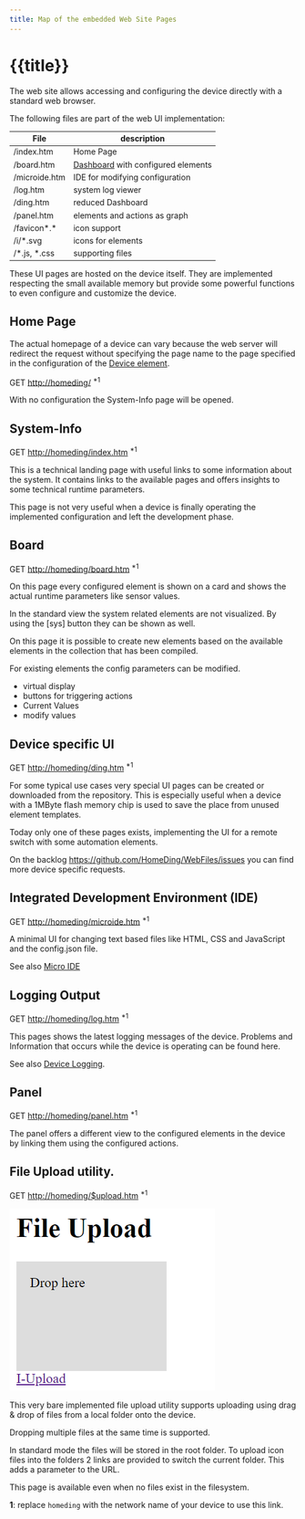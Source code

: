 ```yaml
---
title: Map of the embedded Web Site Pages
---
```


# {{title}}

The web site allows accessing and configuring the device directly with a standard web browser.

The following files are part of the web UI implementation: 

| File          | description                                         |
| ------------- | --------------------------------------------------- |
| /index.htm    | Home Page                                           |
| /board.htm    | [Dashboard](/dev/dashboard.md) with configured elements |
| /microide.htm | IDE for modifying configuration                     |
| /log.htm      | system log viewer                                   |
| /ding.htm     | reduced Dashboard                                   |
| /panel.htm    | elements and actions as graph                       |
| /favicon*.*   | icon support                                        |
| /i/*.svg      | icons for elements                                  |
| /*.js, *.css  | supporting files                                    |


These UI pages are hosted on the device itself. They are implemented respecting the small available memory but provide some powerful functions to even configure and customize the device.


## Home Page

The actual homepage of a device can vary because the web server will redirect the request without specifying the page name to the page specified in the configuration of the [Device element](/elements/device.md).

GET <http://homeding/> <sup>*1</sup>

With no configuration the System-Info page will be opened.


## System-Info

GET <http://homeding/index.htm> <sup>*1</sup>

This is a technical landing page with useful links to some information about the system.
It contains links to the available pages and offers insights to some technical runtime parameters.

This page is not very useful when a device is finally operating the implemented configuration and left the development phase.


## Board

GET <http://homeding/board.htm> <sup>*1</sup>

On this page every configured element is shown on a card and shows the actual runtime parameters like sensor values.

In the standard view the system related elements are not visualized. By using the [sys] button they can be shown as well.

On this page it is possible to create new elements based on the available elements in the collection that has been compiled.

For existing elements the config parameters can be modified.

* virtual display
* buttons for triggering actions
* Current Values
* modify values


## Device specific UI

GET <http://homeding/ding.htm> <sup>*1</sup>

For some typical use cases very special UI pages can be created or downloaded from the repository. This is especially useful when a device with a 1MByte flash memory chip is used to save the place from unused element templates.

Today only one of these pages exists, implementing the UI for a remote switch with some automation elements.

On the backlog <https://github.com/HomeDing/WebFiles/issues> you can find more device specific requests. 


## Integrated Development Environment (IDE)

GET <http://homeding/microide.htm> <sup>*1</sup>

A minimal UI for changing text based files like HTML, CSS and JavaScript and the config.json file.

See also [Micro IDE](/dev/microide.md)


## Logging Output

GET <http://homeding/log.htm> <sup>*1</sup>

This pages shows the latest logging messages of the device. Problems and Information that occurs while the device is operating can be found here.

See also [Device Logging](/logger.md).


## Panel

GET <http://homeding/panel.htm> <sup>*1</sup>

The panel offers a different view to the configured elements in the device by linking them using the configured actions.


## File Upload utility.

GET <http://homeding/$upload.htm> <sup>*1</sup>

![Minimal Upload Form](/upload.png)

This very bare implemented file upload utility supports uploading using drag & drop of files from a local folder onto the device.

Dropping multiple files at the same time is supported.

In standard mode the files will be stored in the root folder. To upload icon files into the folders 2 links are provided to switch the current folder. This adds a parameter to the URL.

This page is available even when no files exist in the filesystem.


**1**: replace `homeding` with the network name of your device to use this link.

